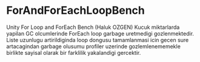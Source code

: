 # ForAndForEachLoopBench
Unity For Loop and ForEach Bench (Haluk OZGEN)
Kucuk miktarlarda yapilan GC olcumlerinde ForEach loop garbage uretmedigi gozlenmektedir. Liste uzunlugu artirildiginda loop dongusu tamamlanmasi icin gecen sure artacagindan garbage olusumu profiler uzerinde gozlemlenememekle birlikte sayisal olarak bir farklilik yakalandigi gercektir.
